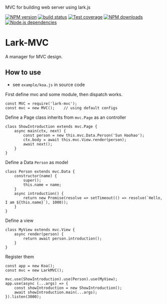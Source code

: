 MVC for building web server using lark.js

[![NPM version][npm-image]][npm-url]
[![build status][travis-image]][travis-url]
[![Test coverage][coveralls-image]][coveralls-url]
[![NPM downloads][downloads-image]][npm-url]
[![Node.js dependencies][david-image]][david-url]

# Lark-MVC

A manager for MVC design.

## How to use

* see `example/koa.js` in source code

First define mvc and some module, then dispatch works.

```
const MVC = require('lark-mvc');
const mvc = new MVC();    // using default configs
```

Define a Page class inherits from `mvc.Page` as an controller

```
class ShowIntroduction extends mvc.Page {
    async main(ctx, next) {
        const person = new this.mvc.Data.Person('Sun Haohao');
        ctx.body = await this.mvc.View.render(person);
        await next();
    }
}
```

Define a Data `Person` as model

```
class Person extends mvc.Data {
    constructor(name) {
        super();
        this.name = name;
    }
    async introduction() {
        return new Promise(resolve => setTimeout(() => resolve(`Hello, I am ${this.name}`), 1000));
    }
}
```

Define a view

```
class MyView extends mvc.View {
    async render(person) {
        return await person.introduction();
    }
}
```

Register them
```
const app = new Koa();
const mvc = new LarkMVC();

mvc.use(ShowIntroduction).use(Person).use(MyView);
app.use(async (...args) => {
    const showIntroduction = new ShowIntroduction();
    await showIntroduction.main(...args);
}).listen(3000);
```

[npm-image]: https://img.shields.io/npm/v/lark-mvc.svg?style=flat-square
[npm-url]: https://npmjs.org/package/lark-mvc
[travis-image]: https://img.shields.io/travis/larkjs/lark-mvc/master.svg?style=flat-square
[travis-url]: https://travis-ci.org/larkjs/lark-mvc
[downloads-image]: https://img.shields.io/npm/dm/lark-mvc.svg?style=flat-square
[david-image]: https://img.shields.io/david/larkjs/lark-mvc.svg?style=flat-square
[david-url]: https://david-dm.org/larkjs/lark-mvc
[coveralls-image]: https://img.shields.io/codecov/c/github/larkjs/lark-mvc.svg?style=flat-square
[coveralls-url]: https://codecov.io/github/larkjs/lark-mvc

